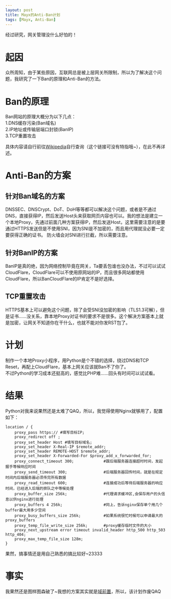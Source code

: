 ```yaml
---
layout: post
title: Mayx的Anti-Ban计划
tags: [Mayx, Anti-Ban]
---
```


经过研究，网关管理没什么好怕的！<!--more-->   

# 起因
  众所周知，由于某些原因，互联网总是被上层网关所限制，所以为了解决这个问题，我研究了一下Ban的原理和Anti-Ban的方法。
  
# Ban的原理
  Ban网站的原理大概分为以下几点：   
  1.DNS缓存污染(Ban域名)   
  2.IP地址或传输层端口封锁(BanIP)   
  3.TCP重置攻击   
  
  具体内容请自行前往[Wikipedia](https://zh.wikipedia.org/wiki/%E4%BA%92%E8%81%94%E7%BD%91%E5%AE%A1%E6%9F%A5
)自行查询（这个链接可没有特指哦~），在此不再详述。
  
# Anti-Ban的方案
## 针对Ban域名的方案
  DNSSEC、DNSCrypt、DoT、DoH等等都可以解决这个问题，或者是不通过DNS，直接获得IP，然后发送Host头来获取网页内容也可以。我的想法是建立一个本地Proxy，先通过前面几种方案获得IP，然后发送Host，这里需要注意的是要通过HTTPS发送但是不使用SNI，因为SNI是不加密的，而且用代理就没必要一定要获得正确的证书。
  防火墙会对SNI进行拦截，所以需要注意。
  
## 针对BanIP的方案
  BanIP是真的绝，因为网络控制毕竟在网关，Ta要丢包谁也没办法，不过可以试试CloudFlare，CloudFlare可以不使用原网站的IP，而且很多网站都使用CloudFlare，所以BanCloudFlare的IP肯定不是好选择。
  
## TCP重置攻击
  HTTPS基本上可以避免这个问题，除了会受SNI没加密的影响（TLS1.3可解），但是证书……没关系，靠本地Proxy对证书的要求不是很多。这个解决方案基本上就是加密，让网关不知道你在干什么，也就不能对你发RST包了。
  
# 计划
  制作一个本地Proxy小程序，用Python是个不错的选择，绕过DNS和TCP Reset，再配上CloudFlare，基本上网关应该就Ban不了你了。   
  不过Python的学习成本还挺高的，感觉比PHP难……回头有时间可以试试看。

# 结果
  Python对我来说果然还是太难了QAQ，所以，我觉得使用Nginx就够用了，配置如下：
```
location / {
    proxy_pass https:// #填写目标IP;
    proxy_redirect off ;
    proxy_set_header Host #填写目标域名;
    proxy_set_header X-Real-IP $remote_addr;
    proxy_set_header REMOTE-HOST $remote_addr;
    proxy_set_header X-Forwarded-For $proxy_add_x_forwarded_for;
    proxy_connect_timeout 300;             #跟后端服务器连接超时时间，发起握手等候响应时间
    proxy_send_timeout 300;                #后端服务器回传时间，就是在规定时间内后端服务器必须传完所有数据
    proxy_read_timeout 600;                #连接成功后等待后端服务器的响应时间，已经进入后端的排队之中等候处理
    proxy_buffer_size 256k;                #代理请求缓冲区,会保存用户的头信息以供nginx进行处理
    proxy_buffers 4 256k;                  #同上，告诉nginx保存单个用几个buffer最大用多少空间
    proxy_busy_buffers_size 256k;          #如果系统很忙时候可以申请最大的proxy_buffers
    proxy_temp_file_write_size 256k;       #proxy缓存临时文件的大小
    proxy_next_upstream error timeout invalid_header http_500 http_503 http_404;
    proxy_max_temp_file_size 128m;
}
```
  果然，搞事情还是用自己熟悉的搞比较好~23333
  
# 事实
  我果然还是图样图森破了~我想的方案其实就是[域前置](https://zh.wikipedia.org/wiki/%E5%9F%9F%E5%89%8D%E7%BD%AE)，所以，该计划作废QAQ
